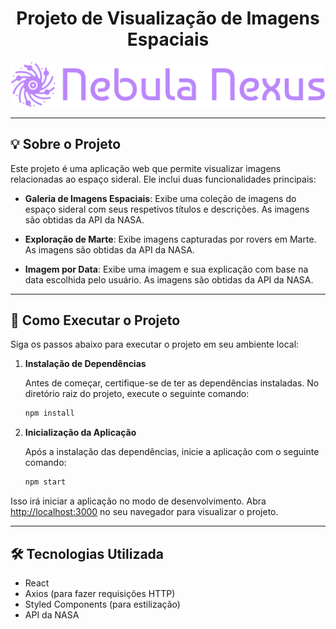 <h1 align="center">Projeto de Visualização de Imagens Espaciais</h1>

<p align="center">
  <img src="src/assets/logoEscrita.png" alt="Imagem de Capa" width="800">
</p>

---

## 💡 Sobre o Projeto

Este projeto é uma aplicação web que permite visualizar imagens relacionadas ao espaço sideral. Ele inclui duas funcionalidades principais:

- **Galeria de Imagens Espaciais**: Exibe uma coleção de imagens do espaço sideral com seus respetivos títulos e descrições. As imagens são obtidas da API da NASA.

- **Exploração de Marte**: Exibe imagens capturadas por rovers em Marte. As imagens são obtidas da API da NASA.
  
- **Imagem por Data**: Exibe uma imagem e sua explicação com base na data escolhida pelo usuário. As imagens são obtidas da API da NASA.

---

## 🚀 Como Executar o Projeto

Siga os passos abaixo para executar o projeto em seu ambiente local:

1. **Instalação de Dependências**

   Antes de começar, certifique-se de ter as dependências instaladas. No diretório raiz do projeto, execute o seguinte comando:
   ```bash
   npm install


2. **Inicialização da Aplicação**

   Após a instalação das dependências, inicie a aplicação com o seguinte comando:
   ```bash
   npm start
   ```



Isso irá iniciar a aplicação no modo de desenvolvimento. Abra [http://localhost:3000](http://localhost:3000) no seu navegador para visualizar o projeto.

---

## 🛠️ Tecnologias Utilizada

- React
- Axios (para fazer requisições HTTP)
- Styled Components (para estilização)
- API da NASA
